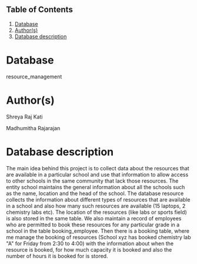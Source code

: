 ## Table of Contents
1. [Database](#database)
2. [Author(s)](#author)
3. [Database description](#description)
# Database
resource_management

# Author(s)
Shreya Raj Kati

Madhumitha Rajarajan

# Database description
The main idea behind this project is to collect data about the resources that are available in a particular school and use that information to allow access to other schools in the same community that lack those resources.
The entity school maintains the general information about all the schools such as the name, location and the head of the school.
The database resource collects the information about different types of resources that are available in a school and also how many such resources are available (15 laptops, 2 chemistry labs etc). The location of the resources (like labs or sports field) is also stored in the same table.
We also maintain a record of employees who are permitted to book these resources for any particular grade in a school in the table booking_employee. 
Then there is a booking table, where me manage the booking of resources (School xyz has booked chemistry lab "A" for Friday from 2:30 to 4:00) with the information about when the resource is booked, for how much capacity it is booked and also the number of hours it is booked for is stored. 

